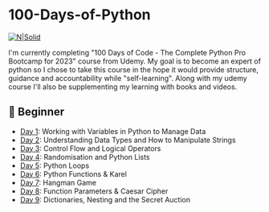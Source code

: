 # 100-Days-of-Python

[![N|Solid](https://www.pythonstacks.com/media/post_images/python_img_min.jpg)](https://nodesource.com/products/nsolid)

I'm currently completing "100 Days of Code - The Complete Python Pro Bootcamp for 2023" course from Udemy. My goal is to become an expert of python so I chose to take this course in the hope it would provide structure, guidance and accountability while "self-learning". Along with my udemy course I'll also be supplementing my learning with books and videos.

## 🏁 Beginner
- [Day 1](day01): Working with Variables in Python to Manage Data
- [Day 2](day02): Understanding Data Types and How to Manipulate Strings
- [Day 3](day03): Control Flow and Logical Operators
- [Day 4](day04): Randomisation and Python Lists
- [Day 5](day05): Python Loops
- [Day 6](day06): Python Functions & Karel
- [Day 7](day07): Hangman Game
- [Day 8](day08): Function Parameters & Caesar Cipher
- [Day 9](day09): Dictionaries, Nesting and the Secret Auction
